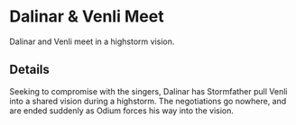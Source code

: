 # Dalinar & Venli Meet
Dalinar and Venli meet in a highstorm vision.

## Details
Seeking to compromise with the singers, Dalinar has Stormfather pull Venli into a shared vision during a highstorm. The negotiations go nowhere, and are ended suddenly as Odium forces his way into the vision.
